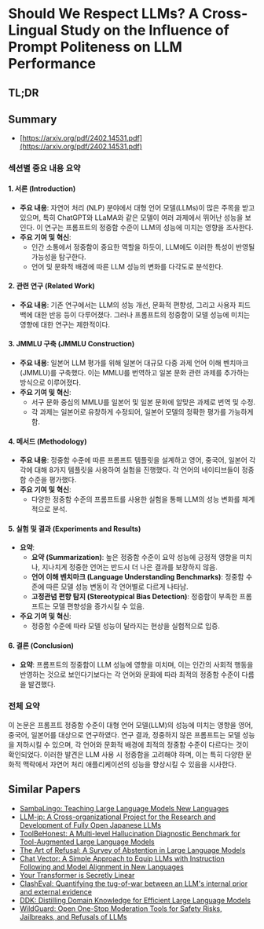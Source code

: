 # Should We Respect LLMs? A Cross-Lingual Study on the Influence of Prompt Politeness on LLM Performance
## TL;DR
## Summary
- [https://arxiv.org/pdf/2402.14531.pdf](https://arxiv.org/pdf/2402.14531.pdf)

### 섹션별 중요 내용 요약

#### 1. **서론 (Introduction)**
- **주요 내용**: 자연어 처리 (NLP) 분야에서 대형 언어 모델(LLMs)이 많은 주목을 받고 있으며, 특히 ChatGPT와 LLaMA와 같은 모델이 여러 과제에서 뛰어난 성능을 보인다. 이 연구는 프롬프트의 정중함 수준이 LLM의 성능에 미치는 영향을 조사한다.
- **주요 기여 및 혁신**:
  - 인간 소통에서 정중함이 중요한 역할을 하듯이, LLM에도 이러한 특성이 반영될 가능성을 탐구한다.
  - 언어 및 문화적 배경에 따른 LLM 성능의 변화를 다각도로 분석한다.

#### 2. **관련 연구 (Related Work)**
- **주요 내용**: 기존 연구에서는 LLM의 성능 개선, 문화적 편향성, 그리고 사용자 피드백에 대한 반응 등이 다루어졌다. 그러나 프롬프트의 정중함이 모델 성능에 미치는 영향에 대한 연구는 제한적이다.
  
#### 3. **JMMLU 구축 (JMMLU Construction)**
- **주요 내용**: 일본어 LLM 평가를 위해 일본어 대규모 다중 과제 언어 이해 벤치마크 (JMMLU)를 구축했다. 이는 MMLU를 번역하고 일본 문화 관련 과제를 추가하는 방식으로 이루어졌다.
- **주요 기여 및 혁신**:
  - 서구 문화 중심의 MMLU를 일본어 및 일본 문화에 알맞은 과제로 번역 및 수정.
  - 각 과제는 일본어로 유창하게 수정되어, 일본어 모델의 정확한 평가를 가능하게 함.

#### 4. **메서드 (Methodology)**
- **주요 내용**: 정중함 수준에 따른 프롬프트 템플릿을 설계하고 영어, 중국어, 일본어 각각에 대해 8가지 템플릿을 사용하여 실험을 진행했다. 각 언어의 네이티브들이 정중함 수준을 평가했다.
- **주요 기여 및 혁신**:
  - 다양한 정중함 수준의 프롬프트를 사용한 실험을 통해 LLM의 성능 변화를 체계적으로 분석.

#### 5. **실험 및 결과 (Experiments and Results)**
- **요약**:
  - **요약 (Summarization)**: 높은 정중함 수준이 요약 성능에 긍정적 영향을 미치나, 지나치게 정중한 언어는 반드시 더 나은 결과를 보장하지 않음.
  - **언어 이해 벤치마크 (Language Understanding Benchmarks)**: 정중함 수준에 따른 모델 성능 변동이 각 언어별로 다르게 나타남.
  - **고정관념 편향 탐지 (Stereotypical Bias Detection)**: 정중함이 부족한 프롬프트는 모델 편향성을 증가시킬 수 있음.
- **주요 기여 및 혁신**:
  - 정중함 수준에 따라 모델 성능이 달라지는 현상을 실험적으로 입증.

#### 6. **결론 (Conclusion)**
- **요약**: 프롬프트의 정중함이 LLM 성능에 영향을 미치며, 이는 인간의 사회적 행동을 반영하는 것으로 보인다기보다는 각 언어와 문화에 따라 최적의 정중함 수준이 다름을 발견했다.

### 전체 요약
이 논문은 프롬프트 정중함 수준이 대형 언어 모델(LLM)의 성능에 미치는 영향을 영어, 중국어, 일본어를 대상으로 연구하였다. 연구 결과, 정중하지 않은 프롬프트는 모델 성능을 저하시킬 수 있으며, 각 언어와 문화적 배경에 최적의 정중함 수준이 다르다는 것이 확인되었다. 이러한 발견은 LLM 사용 시 정중함을 고려해야 하며, 이는 특히 다양한 문화적 맥락에서 자연어 처리 애플리케이션의 성능을 향상시킬 수 있음을 시사한다.

## Similar Papers
- [SambaLingo: Teaching Large Language Models New Languages](2404.05829.md)
- [LLM-jp: A Cross-organizational Project for the Research and Development of Fully Open Japanese LLMs](2407.03963.md)
- [ToolBeHonest: A Multi-level Hallucination Diagnostic Benchmark for Tool-Augmented Large Language Models](2406.20015.md)
- [The Art of Refusal: A Survey of Abstention in Large Language Models](2407.18418.md)
- [Chat Vector: A Simple Approach to Equip LLMs with Instruction Following and Model Alignment in New Languages](2310.04799.md)
- [Your Transformer is Secretly Linear](2405.12250.md)
- [ClashEval: Quantifying the tug-of-war between an LLM's internal prior and external evidence](2404.10198.md)
- [DDK: Distilling Domain Knowledge for Efficient Large Language Models](2407.16154.md)
- [WildGuard: Open One-Stop Moderation Tools for Safety Risks, Jailbreaks, and Refusals of LLMs](2406.18495.md)
